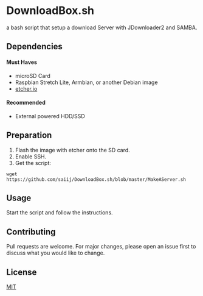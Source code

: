 # DownloadBox.sh
a bash script that setup a download Server with JDownloader2 and SAMBA. 

## Dependencies
#### Must Haves

- microSD Card
- Raspbian Stretch Lite, Armbian, or another Debian image
- [etcher.io](https://www.balena.io/etcher/)

#### Recommended

- External powered HDD/SSD


## Preparation
1. Flash the image with etcher onto the SD card.
2. Enable SSH.
3. Get the script:
```
wget https://github.com/saiij/DownloadBox.sh/blob/master/MakeAServer.sh
```

## Usage
Start the script and follow the instructions.

## Contributing
Pull requests are welcome. For major changes, please open an issue first to discuss what you would like to change.

## License
[MIT](https://choosealicense.com/licenses/mit/)
